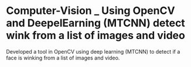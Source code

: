 # Computer-Vision _ Using OpenCV and DeepelEarning (MTCNN) detect wink from a list of images and video
 Developed a tool in OpenCV using deep learning (MTCNN) to detect if a face is winking from a list of images and video.
